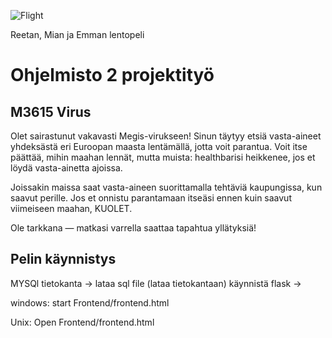 ![Flight](https://github.com/user-attachments/assets/2cb8d61f-2d23-44a7-8729-1e7459068ce4)

Reetan, Mian ja Emman lentopeli

# Ohjelmisto 2 projektityö

## M3615 Virus

Olet sairastunut vakavasti Megis-virukseen!
Sinun täytyy etsiä vasta-aineet yhdeksästä eri Euroopan maasta lentämällä, jotta voit parantua.
Voit itse päättää, mihin maahan lennät, mutta muista: healthbarisi heikkenee, jos et löydä vasta-ainetta ajoissa.

Joissakin maissa saat vasta-aineen suorittamalla tehtäviä kaupungissa, kun saavut perille.
Jos et onnistu parantamaan itseäsi ennen kuin saavut viimeiseen maahan, KUOLET.

Ole tarkkana — matkasi varrella saattaa tapahtua yllätyksiä!

## Pelin käynnistys
MYSQl tietokanta -> lataa sql file (lataa tietokantaan)
käynnistä flask ->

windows: start Frontend/frontend.html

Unix: Open Frontend/frontend.html

